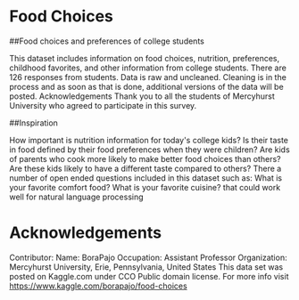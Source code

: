 # Food Choices 

##Food choices and preferences of college students

This dataset includes information on food choices, nutrition, preferences, childhood favorites, and other information from college students. There are 126 responses from students. Data is raw and uncleaned. Cleaning is in the process and as soon as that is done, additional versions of the data will be posted. Acknowledgements
Thank you to all the students of Mercyhurst University who agreed to participate in this survey.

##Inspiration

How important is nutrition information for today's college kids? Is their taste in food defined by their food preferences when they were children? Are kids of parents who cook more likely to make better food choices than others? Are these kids likely to have a different taste compared to others? There a number of open ended questions included in this dataset such as: What is your favorite comfort food? What is your favorite cuisine? that could work well for natural language processing

# Acknowledgements
Contributor:
Name:			BoraPajo
Occupation:		Assistant Professor
Organization:	Mercyhurst University, Erie, Pennsylvania, United States
This data set was posted on Kaggle.com under CCO Public domain license. For more info visit https://www.kaggle.com/borapajo/food-choices